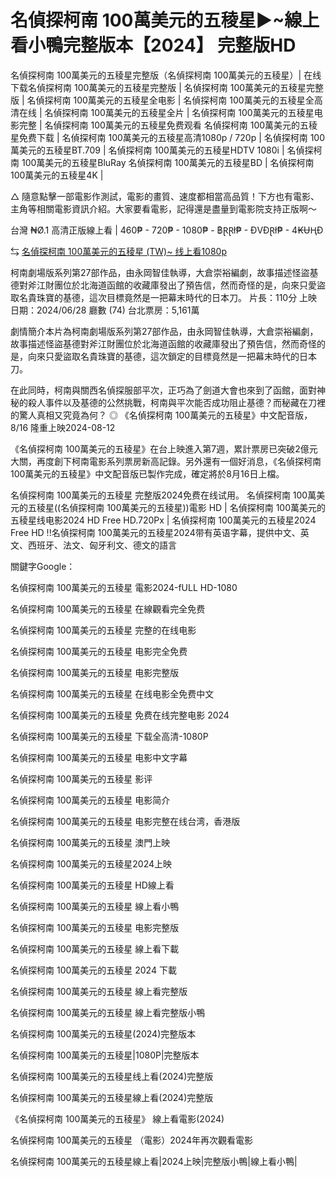 <h1>名偵探柯南 100萬美元的五稜星►~線上看小鴨完整版本【2024】 完整版HD</h1>

名偵探柯南 100萬美元的五稜星完整版（名偵探柯南 100萬美元的五稜星）| 在线下载名偵探柯南 100萬美元的五稜星完整版 | 名偵探柯南 100萬美元的五稜星完整版 | 名偵探柯南 100萬美元的五稜星全电影 | 名偵探柯南 100萬美元的五稜星全高清在线 | 名偵探柯南 100萬美元的五稜星全片 | 名偵探柯南 100萬美元的五稜星电影完整 | 名偵探柯南 100萬美元的五稜星免费观看 名偵探柯南 100萬美元的五稜星免费下载 | 名偵探柯南 100萬美元的五稜星高清1080p / 720p | 名偵探柯南 100萬美元的五稜星BT.709 | 名偵探柯南 100萬美元的五稜星HDTV 1080i | 名偵探柯南 100萬美元的五稜星BluRay 名偵探柯南 100萬美元的五稜星BD | 名偵探柯南 100萬美元的五稜星4K |

△ 隨意點擊一部電影作測試，電影的畫質、速度都相當高品質！下方也有電影、主角等相關電影資訊介紹。大家要看電影，記得還是盡量到電影院支持正版啊～

台灣 ₦Ø.1 高清正版線上看 | 460₱ - 720₱ - 1080₱ - ฿ⱤⱤł₱ - ĐVĐⱤł₱ - 4₭ɄⱧĐ

⇆ [名偵探柯南 100萬美元的五稜星 (TW)~ 线上看1080p](https://hdmoviesworld.xyz/zh/movie/1209217/100)

柯南劇場版系列第27部作品，由永岡智佳執導，大倉崇裕編劇，故事描述怪盜基德對斧江財團位於北海道函館的收藏庫發出了預告信，然而奇怪的是，向來只愛盜取名貴珠寶的基德，這次目標竟然是一把幕末時代的日本刀。
片長：110分 上映日期：2024/06/28 廳數 (74) 台北票房：5,161萬

劇情簡介本片為柯南劇場版系列第27部作品，由永岡智佳執導，大倉崇裕編劇，故事描述怪盜基德對斧江財團位於北海道函館的收藏庫發出了預告信，然而奇怪的是，向來只愛盜取名貴珠寶的基德，這次鎖定的目標竟然是一把幕末時代的日本刀。

在此同時，柯南與關西名偵探服部平次，正巧為了劍道大會也來到了函館，面對神秘的殺人事件以及基德的公然挑戰，柯南與平次能否成功阻止基德？而秘藏在刀裡的驚人真相又究竟為何？ ◎ 《名偵探柯南 100萬美元的五稜星》中文配音版，8/16 隆重上映2024-08-12

《名偵探柯南 100萬美元的五稜星》在台上映進入第7週，累計票房已突破2億元大關，再度創下柯南電影系列票房新高記錄。另外還有一個好消息，《名偵探柯南 100萬美元的五稜星》中文配音版已製作完成，確定將於8月16日上檔。

名偵探柯南 100萬美元的五稜星 完整版2024免费在线试用。 名偵探柯南 100萬美元的五稜星((名偵探柯南 100萬美元的五稜星))電影 HD | 名偵探柯南 100萬美元的五稜星线电影2024 HD Free HD.720Px | 名偵探柯南 100萬美元的五稜星2024 Free HD !!名偵探柯南 100萬美元的五稜星2024带有英语字幕，提供中文、英文、西班牙、法文、匈牙利文、德文的語言

關鍵字Google：

名偵探柯南 100萬美元的五稜星 電影2024-fULL HD-1080

名偵探柯南 100萬美元的五稜星 在線觀看完全免费

名偵探柯南 100萬美元的五稜星 完整的在线电影

名偵探柯南 100萬美元的五稜星 电影完全免费

名偵探柯南 100萬美元的五稜星 电影完整版

名偵探柯南 100萬美元的五稜星 在线电影全免费中文

名偵探柯南 100萬美元的五稜星 免费在线完整电影 2024

名偵探柯南 100萬美元的五稜星 下载全高清-1080P

名偵探柯南 100萬美元的五稜星 电影中文字幕

名偵探柯南 100萬美元的五稜星 影评

名偵探柯南 100萬美元的五稜星 电影简介

名偵探柯南 100萬美元的五稜星 电影完整在线台湾，香港版

名偵探柯南 100萬美元的五稜星 澳門上映

名偵探柯南 100萬美元的五稜星2024上映

名偵探柯南 100萬美元的五稜星 HD線上看

名偵探柯南 100萬美元的五稜星 線上看小鴨

名偵探柯南 100萬美元的五稜星 电影完整版

名偵探柯南 100萬美元的五稜星 線上看下載

名偵探柯南 100萬美元的五稜星 2024 下載

名偵探柯南 100萬美元的五稜星 線上看完整版

名偵探柯南 100萬美元的五稜星 線上看完整版小鴨

名偵探柯南 100萬美元的五稜星(2024)完整版本

名偵探柯南 100萬美元的五稜星|1080P|完整版本

名偵探柯南 100萬美元的五稜星线上看(2024)完整版

名偵探柯南 100萬美元的五稜星線上看(2024)完整版

《名偵探柯南 100萬美元的五稜星》 線上看電影(2024)

名偵探柯南 100萬美元的五稜星 （電影）2024年再次觀看電影

名偵探柯南 100萬美元的五稜星線上看|2024上映|完整版小鴨|線上看小鴨|
